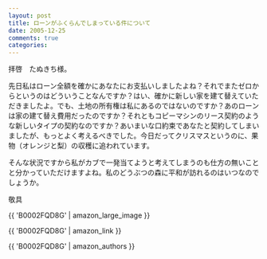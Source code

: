 ```yaml
---
layout: post
title: ローンがふくらんでしまっている件について
date: 2005-12-25
comments: true
categories:
---
```



拝啓　たぬきち様。

先日私はローン全額を確かにあなたにお支払いしましたよね？それでまたゼロからというのはどういうことなんですか？はい、確かに新しい家を建て替えていただきましたよ。でも、土地の所有権は私にあるのではないのですか？あのローンは家の建て替え費用だったのですか？それともコピーマシンのリース契約のような新しいタイプの契約なのですか？あいまいな口約束であなたと契約してしまいましたが、もっとよく考えるべきでした。今日だってクリスマスというのに、果物（オレンジと梨）の収穫に追われています。

そんな状況ですから私がカブで一発当てようと考えてしまうのも仕方の無いことと分かっていただけますよね。私のどうぶつの森に平和が訪れるのはいつなのでしょうか。

敬具

{{ 'B0002FQD8G' | amazon_large_image }}

{{ 'B0002FQD8G' | amazon_link }}

{{ 'B0002FQD8G' | amazon_authors }}
